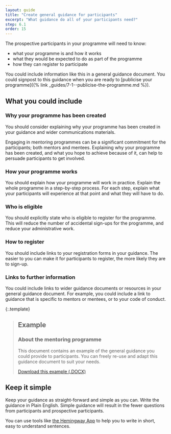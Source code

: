 ```yaml
---
layout: guide
title: "Create general guidance for participants"
excerpt: "What guidance do all of your participants need?"
step: 6.1
order: 15
---
```


The prospective participants in your programme will need to know:

- what your programme is and how it works
- what they would be expected to do as part of the programme
- how they can register to participate

You could include information like this in a general guidance document. You could signpost to this guidance when you are ready to [publicise your programme]({% link _guides/7-1--publicise-the-programme.md %}).

## What you could include

### Why your programme has been created

You should consider explaining why your programme has been created in your guidance and wider communications materials.

Engaging in mentoring programmes can be a significant commitment for the participants; both mentors and mentees. Explaining why your programme has been created, and what you hope to achieve because of it, can help to persuade participants to get involved. 

### How your programme works

You should explain how your programme will work in practice. Explain the whole programme in a step-by-step process. For each step, explain what your participants will experience at that point and what they will have to do.

### Who is eligible

You should explicitly state who is eligible to register for the programme. This will reduce the number of accidental sign-ups for the programme, and reduce your administrative work.

### How to register

You should include links to your registration forms in your guidance. The easier to you can make it for participants to register, the more likely they are to sign-up.

### Links to further information

You could include links to wider guidance documents or resources in your general guidance document. For example, you could include a link to guidance that is specific to mentors or mentees, or to your code of conduct.

{:.template}
> ## Example
> ### About the mentoring programme
> 
> This document contains an example of the general guidance you could provide to participants. You can freely re-use and adapt this guidance document to suit your needs.
> 
> <a href="/documents/example-about-the-programme.docx" title="Download an example 'about the programme' document" class="button button--no-margin">Download this example (.DOCX)</a>

## Keep it simple

Keep your guidance as straight-forward and simple as you can. Write the guidance in Plain English. Simple guidance will result in the fewer questions from participants and prospective participants.

You can use tools like [the Hemingway App](https://hemingwayapp.com) to help you to write in short, easy to understand sentences.